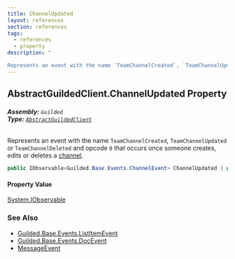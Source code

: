 ```yaml
---
title: ChannelUpdated
layout: references
section: references
tags:
  - references
  - property
description: "

Represents an event with the name `TeamChannelCreated`, `TeamChannelUpdated` or `TeamChannelDeleted` and opcode `0` that occurs once someone creates, edits or deletes a [channel](https://docs.microsoft.com/en-us/dotnet/api/Guilded.Base.Events.ChannelEvent.Channel 'Guilded.Base.Events.ChannelEvent.Channel')."
---
```


## AbstractGuildedClient.ChannelUpdated Property
###### **Assembly:** `Guilded`<br/>**Type:** [`AbstractGuildedClient`](AbstractGuildedClient.md 'Guilded.AbstractGuildedClient')

Represents an event with the name `TeamChannelCreated`, `TeamChannelUpdated` or `TeamChannelDeleted` and opcode `0` that occurs once someone creates, edits or deletes a [channel](https://docs.microsoft.com/en-us/dotnet/api/Guilded.Base.Events.ChannelEvent.Channel 'Guilded.Base.Events.ChannelEvent.Channel').

```csharp
public IObservable<Guilded.Base.Events.ChannelEvent> ChannelUpdated { get; }
```

#### Property Value
[System.IObservable](https://docs.microsoft.com/en-us/dotnet/api/System.IObservable 'System.IObservable')

### See Also
- [Guilded.Base.Events.ListItemEvent](https://docs.microsoft.com/en-us/dotnet/api/Guilded.Base.Events.ListItemEvent 'Guilded.Base.Events.ListItemEvent')
- [Guilded.Base.Events.DocEvent](https://docs.microsoft.com/en-us/dotnet/api/Guilded.Base.Events.DocEvent 'Guilded.Base.Events.DocEvent')
- [MessageEvent](MessageEvent.md 'Guilded.Base.Events.MessageEvent')